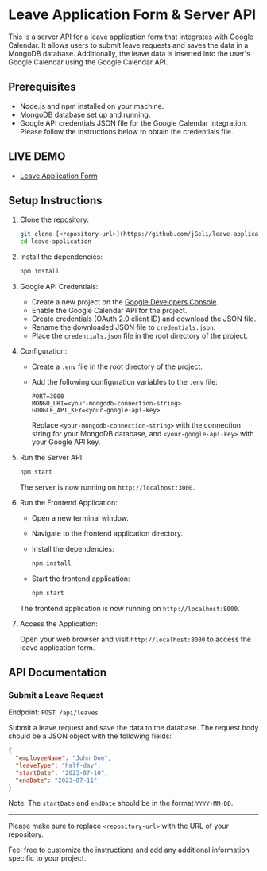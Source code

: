 
# Leave Application Form & Server API

This is a server API for a leave application form that integrates with Google Calendar. It allows users to submit leave requests and saves the data in a MongoDB database. Additionally, the leave data is inserted into the user's Google Calendar using the Google Calendar API.

## Prerequisites

- Node.js and npm installed on your machine.
- MongoDB database set up and running.
- Google API credentials JSON file for the Google Calendar integration. Please follow the instructions below to obtain the credentials file.

## LIVE DEMO

- [Leave Application Form](https://leaveform.bugtech.solutions/)   

## Setup Instructions

1. Clone the repository:

   ```bash
   git clone [<repository-url>](https://github.com/jGeli/leave-application.git)
   cd leave-application 
   ```

2. Install the dependencies:

   ```bash
   npm install
   ```

3. Google API Credentials:

   - Create a new project on the [Google Developers Console](https://console.developers.google.com/).
   - Enable the Google Calendar API for the project.
   - Create credentials (OAuth 2.0 client ID) and download the JSON file.
   - Rename the downloaded JSON file to `credentials.json`.
   - Place the `credentials.json` file in the root directory of the project.

4. Configuration:

   - Create a `.env` file in the root directory of the project.
   - Add the following configuration variables to the `.env` file:

     ```plaintext
     PORT=3000
     MONGO_URI=<your-mongodb-connection-string>
     GOOGLE_API_KEY=<your-google-api-key>
     ```

     Replace `<your-mongodb-connection-string>` with the connection string for your MongoDB database, and `<your-google-api-key>` with your Google API key.

5. Run the Server API:

   ```bash
   npm start
   ```

   The server is now running on `http://localhost:3000`.

6. Run the Frontend Application:

   - Open a new terminal window.
   - Navigate to the frontend application directory.
   - Install the dependencies:

     ```bash
     npm install
     ```

   - Start the frontend application:

     ```bash
     npm start
     ```

   The frontend application is now running on `http://localhost:8000`.

7. Access the Application:

   Open your web browser and visit `http://localhost:8000` to access the leave application form.

## API Documentation

### Submit a Leave Request

Endpoint: `POST /api/leaves`

Submit a leave request and save the data to the database. The request body should be a JSON object with the following fields:

```json
{
  "employeeName": "John Doe",
  "leaveType": "half-day",
  "startDate": "2023-07-10",
  "endDate": "2023-07-11"
}
```

Note: The `startDate` and `endDate` should be in the format `YYYY-MM-DD`.

---

Please make sure to replace `<repository-url>` with the URL of your repository.

Feel free to customize the instructions and add any additional information specific to your project.
